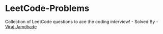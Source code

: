 # LeetCode-Problems
Collection of LeetCode questions to ace the coding interview! - Solved By - [Viraj Jamdhade](https://github.com/VirajsNexus/)
